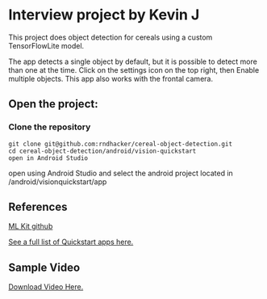 # Interview project by Kevin J

This project does object detection for cereals using a custom 
TensorFlowLite model.

The app detects a single object by default, but it is possible to detect 
more than one at the time. Click on the settings icon on the top right, 
then Enable multiple objects.
This app also works with the frontal camera.

## Open the project: 
### Clone the repository

``` 
git clone git@github.com:rndhacker/cereal-object-detection.git
cd cereal-object-detection/android/vision-quickstart
open in Android Studio
```

 open using Android Studio and select the android project located in 
/android/visionquickstart/app

## References
[ML Kit github](https://github.com/googlesamples/mlkit.git)

[See a full list of Quickstart apps 
here.](https://developers.google.com/ml-kit/samples)

## Sample Video
[Download Video Here.](https://drive.google.com/file/d/1_aHKtjPPMBKxBEYIocJTQLwwobyxSmzp/view)
